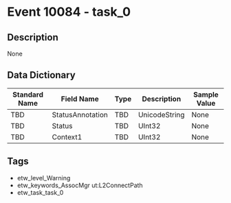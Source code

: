 # Event 10084 - task_0

## Description
None

## Data Dictionary
|Standard Name|Field Name|Type|Description|Sample Value|
|---|---|---|---|---|
|TBD|StatusAnnotation|TBD|UnicodeString|None|None|
|TBD|Status|TBD|UInt32|None|None|
|TBD|Context1|TBD|UInt32|None|None|

## Tags
* etw_level_Warning
* etw_keywords_AssocMgr ut:L2ConnectPath
* etw_task_task_0